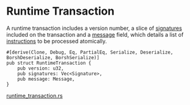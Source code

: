 # Runtime Transaction

A runtime transaction includes a version number, a slice of [signatures] included on the transaction and a [message] field, which details a list of [instructions] to be processed atomically.

```rust,ignore
#[derive(Clone, Debug, Eq, PartialEq, Serialize, Deserialize, BorshDeserialize, BorshSerialize)]
pub struct RuntimeTransaction {
    pub version: u32,
    pub signatures: Vec<Signature>,
    pub message: Message,
}
```
[runtime_transaction.rs]

[message]: ../program/message.md
[signatures]: ./signature.md
[instructions]: ../program/instruction.md
[runtime_transaction.rs]: https://github.com/Arch-Network/arch-cli/blob/main/templates/sample/common/src/runtime_transaction.rs
